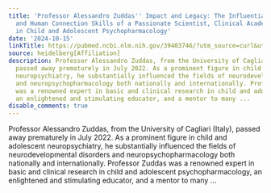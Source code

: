 ```yaml
---
title: 'Professor Alessandro Zuddas'' Impact and Legacy: The Influential Networking
  and Human Connection Skills of a Passionate Scientist, Clinical Academic, and Pioneer
  in Child and Adolescent Psychopharmacology'
date: '2024-10-15'
linkTitle: https://pubmed.ncbi.nlm.nih.gov/39403746/?utm_source=curl&utm_medium=rss&utm_campaign=pubmed-2&utm_content=1FakS-2QOkCT8HsMOQP1bCRQ4YzyumYOmxmF0moLsQ3dFB1E9V&fc=20220326224207&ff=20241015193456&v=2.18.0.post9+e462414
source: heidelberg[Affiliation]
description: Professor Alessandro Zuddas, from the University of Cagliari (Italy),
  passed away prematurely in July 2022. As a prominent figure in child and adolescent
  neuropsychiatry, he substantially influenced the fields of neurodevelopmental disorders
  and neuropsychopharmacology both nationally and internationally. Professor Zuddas
  was a renowned expert in basic and clinical research in child and adolescent psychopharmacology,
  an enlightened and stimulating educator, and a mentor to many ...
disable_comments: true
---
```

Professor Alessandro Zuddas, from the University of Cagliari (Italy), passed away prematurely in July 2022. As a prominent figure in child and adolescent neuropsychiatry, he substantially influenced the fields of neurodevelopmental disorders and neuropsychopharmacology both nationally and internationally. Professor Zuddas was a renowned expert in basic and clinical research in child and adolescent psychopharmacology, an enlightened and stimulating educator, and a mentor to many ...